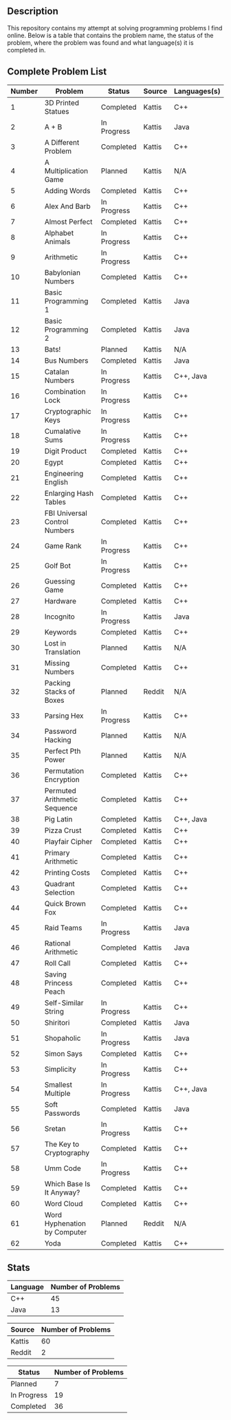 ## Description
This repository contains my attempt at solving programming problems I find online. Below is a table that contains the problem name, the status of the problem, where the problem was found and what language(s) it is completed in.

## Complete Problem List
Number | Problem | Status | Source | Languages(s)
--- | ------------ | ------------ | ------------ | ------------
1 | 3D Printed Statues | Completed | Kattis | C++
2 | A + B | In Progress | Kattis | Java
3 | A Different Problem | Completed | Kattis | C++
4 | A Multiplication Game | Planned | Kattis | N/A
5 | Adding Words | Completed | Kattis | C++
6 | Alex And Barb | In Progress | Kattis | C++
7 | Almost Perfect | Completed | Kattis | C++
8 | Alphabet Animals | In Progress | Kattis | C++
9 | Arithmetic | In Progress | Kattis | C++
10 | Babylonian Numbers | Completed | Kattis | C++
11 | Basic Programming 1 | Completed | Kattis | Java
12 | Basic Programming 2 | Completed | Kattis | Java
13 | Bats! | Planned | Kattis | N/A
14 | Bus Numbers | Completed | Kattis | Java
15 | Catalan Numbers | In Progress | Kattis | C++, Java
16 | Combination Lock | In Progress | Kattis | C++
17 | Cryptographic Keys | In Progress | Kattis | C++
18 | Cumalative Sums | In Progress | Kattis | C++
19 | Digit Product | Completed | Kattis | C++
20 | Egypt | Completed | Kattis | C++
21 | Engineering English | Completed | Kattis | C++
22 | Enlarging Hash Tables | Completed | Kattis | C++
23 | FBI Universal Control Numbers | Completed | Kattis | C++
24 | Game Rank | In Progress | Kattis | C++
25 | Golf Bot | In Progress | Kattis | C++
26 | Guessing Game | Completed | Kattis | C++
27 | Hardware | Completed | Kattis | C++
28 | Incognito | In Progress | Kattis | Java
29 | Keywords | Completed | Kattis | C++
30 | Lost in Translation | Planned | Kattis | N/A
31 | Missing Numbers | Completed | Kattis | C++
32 | Packing Stacks of Boxes | Planned | Reddit | N/A
33 | Parsing Hex | In Progress | Kattis | C++
34 | Password Hacking | Planned | Kattis | N/A
35 | Perfect Pth Power | Planned | Kattis | N/A
36 | Permutation Encryption | Completed | Kattis | C++
37 | Permuted Arithmetic Sequence | Completed | Kattis | C++
38 | Pig Latin | Completed | Kattis | C++, Java
39 | Pizza Crust | Completed | Kattis | C++
40 | Playfair Cipher | Completed | Kattis | C++
41 | Primary Arithmetic | Completed | Kattis | C++
42 | Printing Costs | Completed | Kattis | C++
43 | Quadrant Selection | Completed | Kattis | C++
44 | Quick Brown Fox | Completed | Kattis | C++
45 | Raid Teams | In Progress | Kattis | Java
46 | Rational Arithmetic | Completed | Kattis | Java
47 | Roll Call | Completed | Kattis | C++
48 | Saving Princess Peach | Completed | Kattis | C++
49 | Self-Similar String | In Progress | Kattis | C++
50 | Shiritori | Completed | Kattis | Java
51 | Shopaholic | In Progress | Kattis | Java
52 | Simon Says | Completed | Kattis | C++
53 | Simplicity | In Progress | Kattis | C++
54 | Smallest Multiple | In Progress | Kattis | C++, Java
55 | Soft Passwords | Completed | Kattis | Java
56 | Sretan | In Progress | Kattis | C++
57 | The Key to Cryptography | Completed | Kattis | C++
58 | Umm Code | In Progress | Kattis | C++
59 | Which Base Is It Anyway? | Completed | Kattis | C++
60 | Word Cloud | Completed | Kattis | C++
61 | Word Hyphenation by Computer | Planned | Reddit | N/A
62 | Yoda | Completed | Kattis | C++

## Stats
Language | Number of Problems
--- | ---
C++ | 45
Java | 13

Source | Number of Problems
--- | ---
Kattis | 60
Reddit | 2

Status | Number of Problems
--- | ---
Planned | 7
In Progress | 19
Completed | 36
